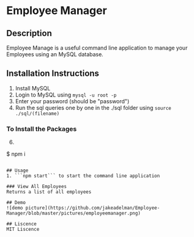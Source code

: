 # Employee Manager

## Description
Employee Manage is a useful command line application to manage your Employees using an MySQL database.

## Installation Instructions
1. Install MySQL
2. Login to MySQL using ```mysql -u root -p```
3. Enter your password (should be "password")
4. Run the sql queries one by one in the ./sql folder using ```source ./sql/(filename)```

### To Install the Packages

6. ```
 $ npm i 
 ```

## Usage
1. ```npm start``` to start the command line application

### View All Employees
Returns a list of all employees

## Demo
![demo picture](https://github.com/jakeadelman/Employee-Manager/blob/master/pictures/employeemanager.png)

## Liscence
MIT Liscence
